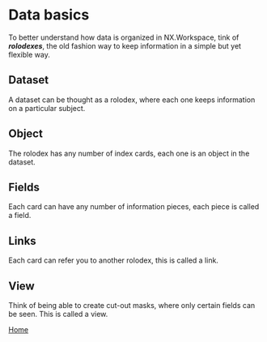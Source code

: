 # Data basics

To better understand how data is organized in NX.Workspace, tink of ***rolodexes***, the old fashion way to keep
information in a simple but yet flexible way.

## Dataset

A dataset can be thought as a rolodex, where each one keeps information on a particular subject.

## Object

The rolodex has any number of index cards, each one is an object in the dataset.

## Fields

Each card can have any number of information pieces, each piece is called a field.

## Links

Each card can refer you to another rolodex, this is called a link.

## View

Think of being able to create cut-out masks, where only certain fields can be seen.  This is called a view.

[Home](../README.md)
